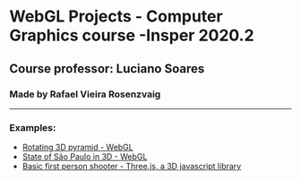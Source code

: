 # WebGL Projects - Computer Graphics course -Insper 2020.2
## Course professor:  Luciano Soares
### Made by Rafael Vieira Rosenzvaig

___

### Examples:
- [Rotating 3D pyramid - WebGL](https://veguinho.github.io/Parte1.html)
- [State of São Paulo in 3D - WebGL](https://veguinho.github.io/Parte3.html)
- [Basic first person shooter - Three.js, a 3D javascript library](https://veguinho.github.io/first_person.html)
